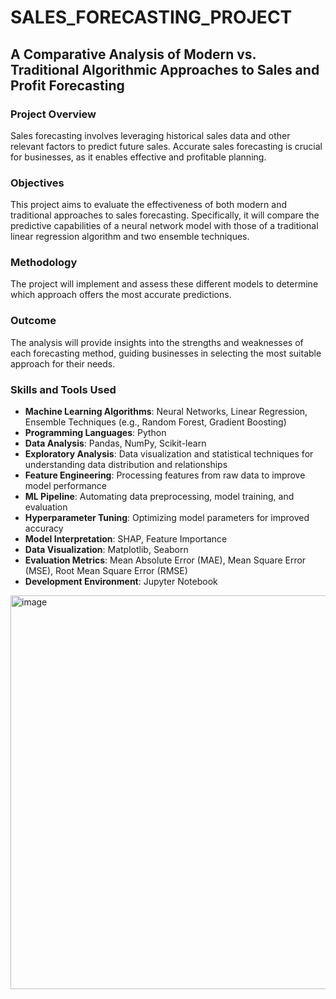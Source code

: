 # SALES_FORECASTING_PROJECT
## A Comparative Analysis of Modern vs. Traditional Algorithmic Approaches to Sales and Profit Forecasting

### Project Overview
Sales forecasting involves leveraging historical sales data and other relevant factors to predict future sales. Accurate sales forecasting is crucial for businesses, as it enables effective and profitable planning.

### Objectives
This project aims to evaluate the effectiveness of both modern and traditional approaches to sales forecasting. Specifically, it will compare the predictive capabilities of a neural network model with those of a traditional linear regression algorithm and two ensemble techniques.

### Methodology
The project will implement and assess these different models to determine which approach offers the most accurate predictions.

### Outcome
The analysis will provide insights into the strengths and weaknesses of each forecasting method, guiding businesses in selecting the most suitable approach for their needs.

### Skills and Tools Used
- **Machine Learning Algorithms**: Neural Networks, Linear Regression, Ensemble Techniques (e.g., Random Forest, Gradient Boosting)
- **Programming Languages**: Python
- **Data Analysis**: Pandas, NumPy, Scikit-learn
- **Exploratory Analysis**: Data visualization and statistical techniques for understanding data distribution and relationships
- **Feature Engineering**: Processing features from raw data to improve model performance
- **ML Pipeline**: Automating data preprocessing, model training, and evaluation
- **Hyperparameter Tuning**: Optimizing model parameters for improved accuracy
- **Model Interpretation**: SHAP, Feature Importance
- **Data Visualization**: Matplotlib, Seaborn
- **Evaluation Metrics**: Mean Absolute Error (MAE), Mean Square Error (MSE), Root Mean Square Error (RMSE)
- **Development Environment**: Jupyter Notebook

<img width="630" alt="image" src="https://github.com/user-attachments/assets/2799e491-eeda-4b4a-9fe6-a7859cb2a90d">




